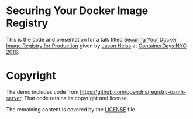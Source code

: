 # Securing Your Docker Image Registry

This is the code and presentation for a talk titled [Securing Your Docker
Image Registry for Production](http://dynamicinfradays.org/events/2016-nyc/programme.html#registry)
given by [Jason Heiss](https://github.com/jheiss) at
[ContainerDays NYC 2016](http://dynamicinfradays.org/events/2016-nyc/).

# Copyright

The demo includes code from https://github.com/opendns/registry-oauth-server.
That code retains its copyright and license.

The remaining content is covered by the [LICENSE](LICENSE) file.
